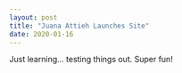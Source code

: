 ```yaml
---
layout: post
title: "Juana Attieh Launches Site"
date: 2020-01-16
---
```


Just learning... testing things out.
Super fun!